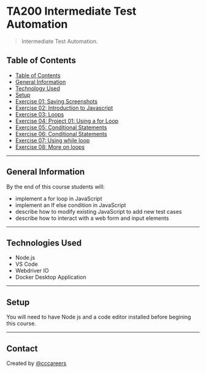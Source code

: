 # TA200 Intermediate Test Automation

> Intermediate Test Automation.

## Table of Contents

- [Table of Contents](#table-of-contents)
- [General Information](#general-information)
- [Technology Used](#technologies-used)
- [Setup](#setup)
- [Exercise 01: Saving Screenshots](https://github.com/cccareers/TA200-Intermediate-Test-Automation/blob/main/Exercises/01-screenshots.md)
- [Exercise 02: Introduction to Javascript](https://github.com/cccareers/TA200-Intermediate-Test-Automation/blob/main/Exercises/02-intro-to-javascript.md)
- [Exercise 03: Loops](https://github.com/cccareers/TA200-Intermediate-Test-Automation/blob/main/03-loops.md)
- [Exercise 04: Project 01: Using a for Loop](https://github.com/cccareers/TA200-Intermediate-Test-Automation/blob/main/04-using-loops.md)
- [Exercise 05: Conditional Statements](https://github.com/cccareers/TA200-Intermediate-Test-Automation/blob/main/05-conditional-statements.md)
- [Exercise 06: Conditional Statements](https://github.com/cccareers/TA200-Intermediate-Test-Automation/blob/main/05-conditional-statements.md)
- [Exercise 07: Using while loop](https://github.com/cccareers/TA200-Intermediate-Test-Automation/blob/main/05-conditional-statements.md)
- [Exercise 08: More on loops](https://github.com/cccareers/TA200-Intermediate-Test-Automation/blob/main/05-conditional-statements.md)

---

## General Information

By the end of this course students will:

- implement a for loop in JavaScript
- implement an If else condition in JavaScript
- describe how to modify existing JavaScript to add new test cases
- describe how to interact with a web form and input elements

---

## Technologies Used

- Node.js
- VS Code
- Webdriver IO
- Docker Desktop Application

---

## Setup

You will need to have Node js and a code editor installed before begining this course.

---

## Contact

Created by [@cccareers](https://github.com/cccareers)
